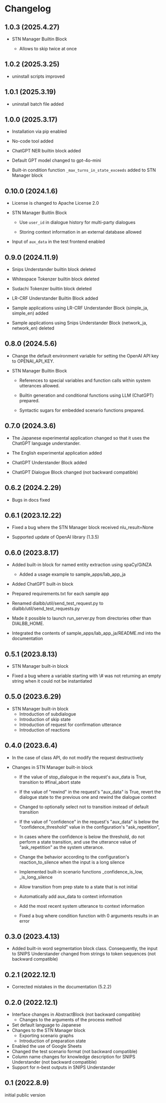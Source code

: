 # Changelog

## 1.0.3 (2025.4.27)

- STN Manager Builtin Block

  - Allows to skip twice at once

## 1.0.2 (2025.3.25)

- uninstall scripts improved

## 1.0.1 (2025.3.19)

- uninstall batch file added
	
## 1.0.0 (2025.3.17)

- Installation via pip enabled

- No-code tool added

- ChatGPT NER builtin block added

- Default GPT model changed to gpt-4o-mini

- Built-in condition function `_max_turns_in_state_exceeds` added to STN Manager block

## 0.10.0 (2024.1.6)

- License is changed to Apache License 2.0

- STN Manager Buitlin Block

  - Use `user_id` in dialogue history for multi-party dialogues

  - Storing context information in an external database allowed

- Input of `aux_data` in the test frontend enabled


## 0.9.0 (2024.11.9)

- Snips Understander builtin block deleted

- Whitespace Tokenzer builtin block deleted

- Sudachi Tokenzer builtin block deleted

- LR-CRF Understander Builtin Block added

- Sample applications using LR-CRF Understander Block (simple_ja, simple_en) added

- Sample applications using Snips Understander Block (network_ja, network_en) deleted

## 0.8.0 (2024.5.6)

- Change the default environment variable for setting the OpenAI API key to OPENAI_API_KEY.

- STN Manager Builtin Block

  - References to special variables and function calls within system utterances allowed.

  - Builtin generation and conditional functions using LLM (ChatGPT) prepared.

  - Syntactic sugars for embedded scenario functions prepared.

## 0.7.0 (2024.3.6)

- The Japanese experimental application changed so that it uses the ChatGPT language understander.

- The English experimental application added

- ChatGPT Understander Block added

- ChatGPT Dialogue Block changed (not backward compatible)

## 0.6.2 (2024.2.29)

- Bugs in docs fixed

## 0.6.1 (2023.12.22)

- Fixed a bug where the STN Manager block received nlu_result=None

- Supported update of OpenAI library (1.3.5)

## 0.6.0 (2023.8.17)

- Added built-in block for named entity extraction using spaCy/GiNZA
  - Added a usage example to sample_apps/lab_app_ja

- Added ChatGPT built-in block

- Prepared requirements.txt for each sample app

- Renamed dialbb/util/send_test_request.py to dialbb/util/send_test_requests.py

- Made it possible to launch run_server.py from directories other than DIALBB_HOME.

- Integrated the contents of sample_apps/lab_app_ja/README.md into the documentation

## 0.5.1 (2023.8.13)

- STN Manager built-in block

- Fixed a bug where a variable starting with \\# was not returning an empty string when it could not be instantiated

## 0.5.0 (2023.6.29)

- STN Manager built-in block
  - Introduction of subdialogue
  - Introduction of skip state
  - Introduction of request for confirmation utterance
  - Introduction of reactions

## 0.4.0 (2023.6.4)

- In the case of class API, do not modify the request destructively

- Changes in STN Manager built-in block
  - If the value of stop_dialogue in the request's aux_data is True, transition to #final_abort state
  - If the value of "rewind" in the request's "aux_data" is True, revert the dialogue state to the previous one and rewind the dialogue context
  - Changed to optionally select not to transition instead of default transition
  - If the value of "confidence" in the request's "aux_data" is below the "confidence_threshold" value in the configuration's "ask_repetition",
  - In cases where the confidence is below the threshold, do not perform a state transition, and use the utterance value of "ask_repetition" as the system utterance.
  
  - Change the behavior according to the configuration's reaction_to_silence when the input is a long silence
  
  - Implemented built-in scenario functions _confidence_is_low, _is_long_silence
  
  - Allow transition from prep state to a state that is not initial
  
  - Automatically add aux_data to context information
  
  - Add the most recent system utterance to context information
  
  - Fixed a bug where condition function with 0 arguments results in an error
  

## 0.3.0 (2023.4.13)

- Added built-in word segmentation block class. Consequently, the input to SNIPS Understander changed from strings to token sequences (not backward compatible)

## 0.2.1 (2022.12.1)

- Corrected mistakes in the documentation (5.2.2)

## 0.2.0 (2022.12.1)

- Interface changes in AbstractBlock (not backward compatible)
  - Changes to the arguments of the process method
- Set default language to Japanese
- Changes to the STN Manager block
  - Exporting scenario graphs
  - Introduction of preparation state
- Enabled the use of Google Sheets
- Changed the test scenario format (not backward compatible)
- Column name changes for knowledge description for SNIPS Understander (not backward compatible)
- Support for n-best outputs in SNIPS Understander

## 0.1 (2022.8.9)

initial public version
